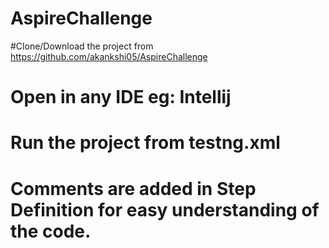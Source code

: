 # AspireChallenge
#Clone/Download the project from https://github.com/akankshi05/AspireChallenge
# Open in any IDE eg: Intellij
# Run the project from testng.xml
# Comments are added in Step Definition for easy understanding of the code.
